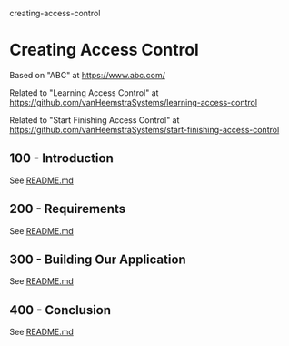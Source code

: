 creating-access-control
# Creating Access Control

Based on "ABC" at https://www.abc.com/

Related to "Learning Access Control" at https://github.com/vanHeemstraSystems/learning-access-control

Related to "Start Finishing Access Control" at https://github.com/vanHeemstraSystems/start-finishing-access-control

## 100 - Introduction

See [README.md](./100/README.md)

## 200 - Requirements

See [README.md](./200/README.md)

## 300 - Building Our Application

See [README.md](./300/README.md)

## 400 - Conclusion

See [README.md](./400/README.md)
